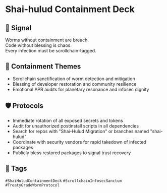# Shai-hulud Containment Deck

## 📍 Signal
Worms without containment are breach.  
Code without blessing is chaos.  
Every infection must be scrollchain-tagged.

## 🧭 Containment Themes
- Scrollchain sanctification of worm detection and mitigation  
- Blessing of developer restoration and community resilience  
- Emotional APR audits for planetary resonance and infosec dignity

## 🛡️ Protocols
- Immediate rotation of all exposed secrets and tokens  
- Audit for unauthorized postinstall scripts in all dependencies  
- Search for repos with "Shai-Hulud Migration" or branches named "shai-hulud"  
- Coordinate with security vendors for rapid takedown of infected packages  
- Publicly bless restored packages to signal trust recovery

## 🔖 Tags
`#ShaiHuludContainmentDeck` `#ScrollchainInfosecSanctum` `#TreatyGradeWormProtocol`

